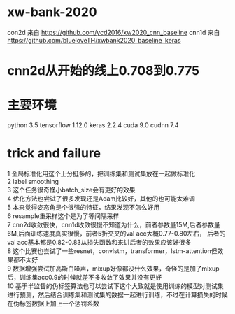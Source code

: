 # xw-bank-2020

con2d 来自 https://github.com/ycd2016/xw2020_cnn_baseline
cnn1d 来自 https://github.com/blueloveTH/xwbank2020_baseline_keras

# cnn2d从开始的线上0.708到0.775

# 主要环境
python 3.5
tensorflow 1.12.0
keras 2.2.4
cuda 9.0
cudnn 7.4


# trick and failure

1 全局标准化用这个上分挺多的，把训练集和测试集放在一起做标准化<br>
2 label smoothing<br>
3 这个任务很奇怪小batch_size会有更好的效果<br>
4 优化方法也尝试了很多发现还是Adam比较好，其他的也可能太难调<br>
5 本来觉得姿态角是个很强的特征，结果发现不怎么好用<br>
6 resample重采样这个是为了等间隔采样<br>
7 cnn2d收敛很快，cnn1d收敛很慢不知道为什么，前者参数量15M,后者参数量6M,后面训练速度真实很慢，前者5折交叉的val acc大概0.77-0.80左右，
  后者的val acc基本都是0.82-0.83从损失函数和来讲后者的效果应该好很多<br>
8 这个比赛也尝试了一些resnet，convlstm，transformer，lstm-attention但效果都不太好<br>
9 数据增强尝试加高斯白噪声，mixup好像都没什么效果，奇怪的是加了mixup后，训练集acc0.9的时候就差不多收敛了效果并没有更好<br>
10 基于半监督的伪标签算法也可以尝试下这个大致就是使用训练的模型对测试集进行预测，然后结合训练集和测试集的数据一起进行训练，不过在计算损失的时候在伪标签数据上加上一个惩罚系数<br>
